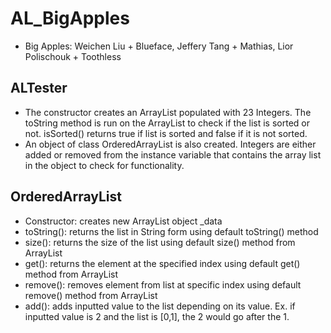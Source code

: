 # AL_BigApples
* Big Apples: Weichen Liu + Blueface, Jeffery Tang + Mathias, Lior Polischouk + Toothless

## ALTester
* The constructor creates an ArrayList populated with 23 Integers. The toString method is run on the ArrayList to check if the list is sorted or not. isSorted() returns true if list is sorted and false if it is not sorted. 
* An object of class OrderedArrayList is also created. Integers are either added or removed from the instance variable that contains the array list in the object to check for functionality. 

## OrderedArrayList
* Constructor: creates new ArrayList<Integer> object _data
* toString(): returns the list in String form using default toString() method
* size(): returns the size of the list using default size() method from ArrayList
* get(): returns the element at the specified index using default get() method from ArrayList
* remove(): removes element from list at specific index using default remove() method from ArrayList
* add(): adds inputted value to the list depending on its value. Ex. if inputted value is 2 and the list is [0,1], the 2 would go after the 1. 
